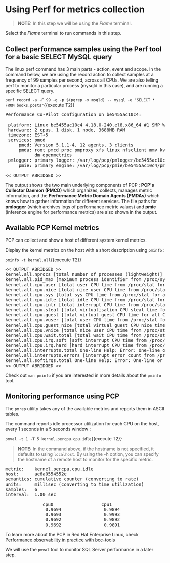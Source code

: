 # Using Perf for metrics collection

>**NOTE:** In this step we will be using the *Flame* terminal. 

Select the *Flame* terminal to run commands in this step.

## Collect performance samples using the Perf tool for a basic SELECT MySQL query

The linux perf command has 3 main parts - action, event and scope. In the command below, we are using the record action to collect samples at a frequency of 99 samples per second, across all CPUs.
We are also telling perf to monitor a particular process (mysqld in this case), and are running a specific SELECT query.

`perf record -a -F 99 -g -p $(pgrep -x msqld) -- mysql -e "SELECT * FROM books.posts"`{{execute T2}}

<pre class="file">
Performance Co-Pilot configuration on be5455ac10c4:

 platform: Linux be5455ac10c4 4.18.0-240.el8.x86_64 #1 SMP Wed Sep 23 05:13:10 EDT 2020 x86_64
 hardware: 2 cpus, 1 disk, 1 node, 3688MB RAM
 timezone: EST+5
 services: pmcd
     pmcd: Version 5.1.1-4, 12 agents, 3 clients
     pmda: root pmcd proc pmproxy xfs linux nfsclient mmv kvm jbd2
           dm openmetrics
 pmlogger: primary logger: /var/log/pcp/pmlogger/be5455ac10c4/20210311.10.13
     pmie: primary engine: /var/log/pcp/pmie/be5455ac10c4/pmie.log

<< OUTPUT ABRIDGED >>
</pre>

The output shows the two main underlying components of PCP : __PCP's Collector Daemon (PMCD)__ which organizes, collects, manages metric information, and the __Performance Metric Domain Agents (PMDAs)__ which knows how to gather information for different services. The file paths for __pmlogger__ (which archives logs of performance metric values) and __pmie__ (inference engine for performance metrics) are also shown in the output.

## Available PCP Kernel metrics ##
PCP can collect and show a host of different system kernel metrics.

Display the kernel metrics on the host with a short description using `pminfo` :

`pminfo -t kernel.all`{{execute T2}}

<pre class="file">
<< OUTPUT ABRIDGED >>
kernel.all.nprocs [total number of processes (lightweight)]
kernel.all.pid_max [maximum process identifier from /proc/sys/kernel/pid_max]
kernel.all.cpu.user [total user CPU time from /proc/stat for all CPUs, including guest CPU time]
kernel.all.cpu.nice [total nice user CPU time from /proc/stat for all CPUs, including guest time]
kernel.all.cpu.sys [total sys CPU time from /proc/stat for all CPUs]
kernel.all.cpu.idle [total idle CPU time from /proc/stat for all CPUs]
kernel.all.cpu.intr [total interrupt CPU time from /proc/stat for all CPUs]
kernel.all.cpu.steal [total virtualisation CPU steal time for all CPUs]
kernel.all.cpu.guest [total virtual guest CPU time for all CPUs]
kernel.all.cpu.vuser [total user CPU time from /proc/stat for all CPUs, excluding guest CPU time]
kernel.all.cpu.guest_nice [total virtual guest CPU nice time for all CPUs]
kernel.all.cpu.vnice [total nice user CPU time from /proc/stat for all CPUs, excluding guest time]
kernel.all.cpu.wait.total [total wait CPU time from /proc/stat for all CPUs]
kernel.all.cpu.irq.soft [soft interrupt CPU time from /proc/stat for all CPUs]
kernel.all.cpu.irq.hard [hard interrupt CPU time from /proc/stat for all CPUs]
kernel.all.interrupts.total One-line Help: Error: One-line or help text is not available
kernel.all.interrupts.errors [interrupt error count from /proc/interrupts]
kernel.all.softirqs.total One-line Help: Error: One-line or help text is not available
<< OUTPUT ABRIDGED >>
</pre>

Check out `man pminfo` if you are interested in more details about the `pminfo` tool.

## Monitoring performance using PCP ##

The `pmrep` utility takes any of the available metrics and reports them in ASCII tables.

The command reports idle processor utilization for each CPU on the host, every 1 seconds in a 5 seconds window :

`pmval -t 1 -T 5 kernel.percpu.cpu.idle`{{execute T2}}

>**NOTE:** In the command above, if the hostname is not specified, it defaults to using `localhost`. By using the -h option, you can specify the hostname of a remote host to monitor for the specific metric.

<pre class="file">
metric:    kernel.percpu.cpu.idle
host:      ae6a0554552e
semantics: cumulative counter (converting to rate)
units:     millisec (converting to time utilization)
samples:   6
interval:  1.00 sec

              cpu0                  cpu1    
               0.9694                0.9894 
               0.9693                0.9993 
               0.9692                0.9892 
               0.9692                0.9891 
</pre>

To learn more about the PCP in Red Hat Enterprise Linux, check [Performance observability in practice with bcc-tools](https://access.redhat.com/documentation/en-us/red_hat_enterprise_linux/8/html/monitoring_and_managing_system_status_and_performance/monitoring-performance-with-performance-co-pilot_monitoring-and-managing-system-status-and-performance)

We will use the `pmval` tool to monitor SQL Server performance in a later step.
